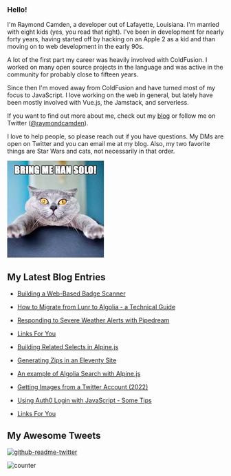 ### Hello!

I'm Raymond Camden, a developer out of Lafayette, Louisiana. I'm married with eight kids (yes, you read that right). I've been in development for nearly forty years, having started off by hacking on an Apple 2 as a kid and than moving on to web development in the early 90s.

A lot of the first part my career was heavily involved with ColdFusion. I worked on many open source projects in the language and was active in the community for probably close to fifteen years. 

Since then I'm moved away from ColdFusion and have turned most of my focus to JavaScript. I love working on the web in general, but lately have been mostly involved with Vue.js, the Jamstack, and serverless. 

If you want to find out more about me, check out my [blog](https://www.raymondcamden.com) or follow me on Twitter ([@raymondcamden](https://twitter.com/raymondcamden)). 

I love to help people, so please reach out if you have questions. My DMs are open on Twitter and you can email me at my blog. Also, my two favorite things are Star Wars and cats, not necessarily in that order.

![Star Wars cat](https://raw.githubusercontent.com/cfjedimaster/cfjedimaster/master/cat.jpg)

<!-- RSS -->
## My Latest Blog Entries

* [Building a Web-Based Badge Scanner](https://www.raymondcamden.com/2022/08/11/building-a-web-based-badge-scanner)

* [How to Migrate from Lunr to Algolia - a Technical Guide](https://www.raymondcamden.com/2022/08/09/how-to-migrate-from-lunr-to-algolia-a-technical-guide)

* [Responding to Severe Weather Alerts with Pipedream](https://www.raymondcamden.com/2022/08/08/responding-to-severe-weather-alerts-with-pipedream)

* [Links For You](https://www.raymondcamden.com/2022/08/01/links-for-you)

* [Building Related Selects in Alpine.js](https://www.raymondcamden.com/2022/07/29/building-related-selects-in-alpinejs)

* [Generating Zips in an Eleventy Site](https://www.raymondcamden.com/2022/07/23/generating-zips-in-an-eleventy-site)

* [An example of Algolia Search with Alpine.js](https://www.raymondcamden.com/2022/07/19/an-example-of-algolia-search-with-alpinejs)

* [Getting Images from a Twitter Account (2022)](https://www.raymondcamden.com/2022/07/15/getting-images-from-a-twitter-account-2022)

* [Using Auth0 Login with JavaScript - Some Tips](https://www.raymondcamden.com/2022/07/11/using-auth0-login-with-javascript-some-tips)

* [Links For You](https://www.raymondcamden.com/2022/07/03/links-for-you)

<!-- ENDRSS -->

## My Awesome Tweets 

[![github-readme-twitter](https://github-readme-twitter.gazf.vercel.app/api?id=raymondcamden&layout=wide)](https://github.com/gazf/github-readme-twitter)

![counter](https://enzy20r2pibx5pb.m.pipedream.net)
